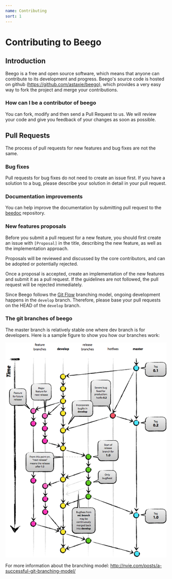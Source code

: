 ```yaml
---
name: Contributing
sort: 1
---
```


# Contributing to Beego

## Introduction

Beego is a free and open source software, which means that anyone can contribute
to its development and progress. Beego's source code is hosted on github
(https://github.com/astaxie/beego), which provides a very easy way to fork the
project and merge your contributions.

### How can I be a contributor of beego

You can fork, modify and then send a Pull Request to us.
We will review your code and give you feedback of your changes as soon as possible.

## Pull Requests

The process of pull requests for new features and bug fixes are not the same.

### Bug fixes

Pull requests for bug fixes do not need to create an issue first. If you have a
solution to a bug, please describe your solution in detail in your pull request.

### Documentation improvements

You can help improve the documentation by submitting pull request to the
[beedoc](https://github.com/beego/beedoc) repository.

### New features proposals

Before you submit a pull request for a new feature, you should first create an
issue with `[Proposal]` in the title, describing the new feature, as well as the
implementation approach.

Proposals will be reviewed and discussed by the core contributors, and can be
adopted or potentially rejected.

Once a proposal is accepted, create an implementation of the new features and
submit it as a pull request. If the guidelines are not followed, the pull
request will be rejected immediately.

Since Beego follows the [Git Flow](http://nvie.com/posts/a-successful-git-branching-model/)
branching model, ongoing development happens in the `develop` branch. Therefore,
please base your pull requests on the HEAD of the `develop` branch.


### The git branches of beego

The master branch is relatively stable one where dev branch is for developers. Here is a
sample figure to show you how our branches work:

![](../images/git-branch-1.png)

For more information about the branching model: http://nvie.com/posts/a-successful-git-branching-model/
